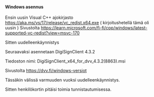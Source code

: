 #### Windows asennus

Ensin uusin  Visual C++ ajokirjasto
https://aka.ms/vs/17/release/vc_redist.x64.exe ( kirjoitushetellä tämä oli uusin )
Sivustolta
https://learn.microsoft.com/fi-fi/cpp/windows/latest-supported-vc-redist?view=msvc-170

Sitten uudelleenkäynnistys

Seuraavaksi asennetaan DigiSignClient 4.3.2

Tiedoston nimi: DigiSignClient\_x64\_for\_dvv\_4.3.2(8863).msi

Sivustolta https://dvv.fi/windows-versiot

Tässäkin välissä varmuuden vuoksi uudelleenkäynnistys.

Sitten henkilökortin pitäisi toimia tunnistautumisessa. 
